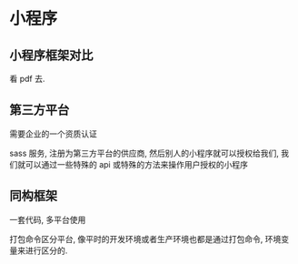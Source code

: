 # 小程序

## 小程序框架对比

看 pdf 去.

## 第三方平台

需要企业的一个资质认证

sass 服务, 注册为第三方平台的供应商, 然后别人的小程序就可以授权给我们, 我们就可以通过一些特殊的 api 或特殊的方法来操作用户授权的小程序

## 同构框架

一套代码, 多平台使用

打包命令区分平台, 像平时的开发环境或者生产环境也都是通过打包命令, 环境变量来进行区分的.

##
